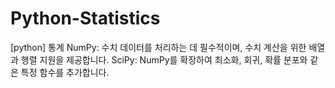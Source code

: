 # Python-Statistics
[python] 통계
NumPy: 수치 데이터를 처리하는 데 필수적이며, 수치 계산을 위한 배열과 행렬 지원을 제공합니다.
SciPy: NumPy를 확장하여 최소화, 회귀, 확률 분포와 같은 특정 함수를 추가합니다.
